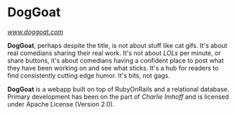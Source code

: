 # DogGoat
_www.doggoat.com_

**DogGoat**, perhaps despite the title, is not about stuff like cat gifs. It's about real comedians sharing their real work. It's not about *LOLs* per minute, or share buttons, it's about comedians having a confident place to post what they have been working on and see what sticks. It's a hub for readers to find consistently cutting edge humor. It's bits, not gags.

**DogGoat** is a webapp built on top of RubyOnRails and a relational database. Primary development has been on the part of *Charlie Imhoff* and is licensed under Apache License (Version 2.0).
